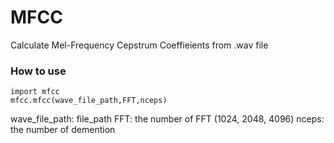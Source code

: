# MFCC
Calculate Mel-Frequency Cepstrum Coeffieients from .wav file

### How to use
```
import mfcc
mfcc.mfcc(wave_file_path,FFT,nceps)
```

wave_file_path: file_path
FFT: the number of FFT (1024, 2048, 4096)
nceps: the number of demention
